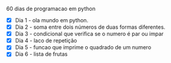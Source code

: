 60 dias de programacao em python
- [x] Dia 1 - ola mundo em python.
- [x] Dia 2 - soma entre dois números de duas formas diferentes.
- [x] Dia 3 - condicional que verifica se o numero é par ou impar
- [x] Dia 4 - laco de repetição
- [x] Dia 5 - funcao que imprime o quadrado de um numero
- [x] Dia 6 - lista de frutas
